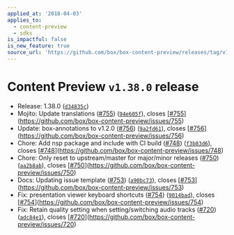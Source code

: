 ```yaml
---
applied_at: '2018-04-03'
applies_to:
  - content-preview
  - sdks
is_impactful: false
is_new_feature: true
source_url: 'https://github.com/box/box-content-preview/releases/tag/v1.38.0'
---
```


# Content Preview `v1.38.0` release


* Release: 1.38.0 ([`d34835c`](https://github.com/box/box-content-preview/commit[`d34835c`](https://github.com/box/box-content-preview/commit/d34835c)))
* Mojito: Update translations ([#755](https://github.com/box/box-content-preview/pull/755)) ([`94e605f`](https://github.com/box/box-content-preview/commit[`94e605f`](https://github.com/box/box-content-preview/commit/94e605f))), closes [[#755](https://github.com/box/box-content-preview/pull/755)](https://github.com/box/box-content-preview/issues/755)
* Update: box-annotations to v1.2.0 ([#756](https://github.com/box/box-content-preview/pull/756)) ([`9a2fd61`](https://github.com/box/box-content-preview/commit[`9a2fd61`](https://github.com/box/box-content-preview/commit/9a2fd61))), closes [[#756](https://github.com/box/box-content-preview/pull/756)](https://github.com/box/box-content-preview/issues/756)
* Chore: Add nsp package and include with CI build ([#748](https://github.com/box/box-content-preview/pull/748)) ([`f3b83d6`](https://github.com/box/box-content-preview/commit[`f3b83d6`](https://github.com/box/box-content-preview/commit/f3b83d6))), closes [[#748](https://github.com/box/box-content-preview/pull/748)](https://github.com/box/box-content-preview/issues/748)
* Chore: Only reset to upstream/master for major/minor releases ([#750](https://github.com/box/box-content-preview/pull/750)) ([`aa2b8ab`](https://github.com/box/box-content-preview/commit[`aa2b8ab`](https://github.com/box/box-content-preview/commit/aa2b8ab))), closes [[#750](https://github.com/box/box-content-preview/pull/750)](https://github.com/box/box-content-preview/issues/750)
* Docs: Updating issue template ([#753](https://github.com/box/box-content-preview/pull/753)) ([`a90bc73`](https://github.com/box/box-content-preview/commit[`a90bc73`](https://github.com/box/box-content-preview/commit/a90bc73))), closes [[#753](https://github.com/box/box-content-preview/pull/753)](https://github.com/box/box-content-preview/issues/753)
* Fix: presentation viewer keyboard shortcuts ([#754](https://github.com/box/box-content-preview/pull/754)) ([`9014bad`](https://github.com/box/box-content-preview/commit[`9014bad`](https://github.com/box/box-content-preview/commit/9014bad))), closes [[#754](https://github.com/box/box-content-preview/pull/754)](https://github.com/box/box-content-preview/issues/754)
* Fix: Retain quality setting when setting/switching audio tracks ([#720](https://github.com/box/box-content-preview/pull/720)) ([`adc84e1`](https://github.com/box/box-content-preview/commit[`adc84e1`](https://github.com/box/box-content-preview/commit/adc84e1))), closes [[#720](https://github.com/box/box-content-preview/pull/720)](https://github.com/box/box-content-preview/issues/720)



